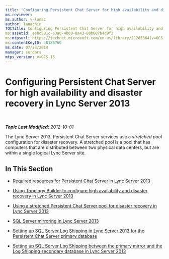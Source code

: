 ```yaml
---
title: 'Configuring Persistent Chat Server for high availability and disaster recovery'
ms.reviewer: 
ms.author: v-lanac
author: lanachin
TOCTitle: Configuring Persistent Chat Server for high availability and disaster recovery
ms:assetid: eebc581c-e3a0-4b69-8a43-80b607b4d8f2
ms:mtpsurl: https://technet.microsoft.com/en-us/library/JJ205364(v=OCS.15)
ms:contentKeyID: 48185760
ms.date: 07/23/2014
manager: serdars
mtps_version: v=OCS.15
---
```


<div data-xmlns="http://www.w3.org/1999/xhtml">

<div class="topic" data-xmlns="http://www.w3.org/1999/xhtml" data-msxsl="urn:schemas-microsoft-com:xslt" data-cs="http://msdn.microsoft.com/en-us/">

<div data-asp="http://msdn2.microsoft.com/asp">

# Configuring Persistent Chat Server for high availability and disaster recovery in Lync Server 2013

</div>

<div id="mainSection">

<div id="mainBody">

<span> </span>

_**Topic Last Modified:** 2012-10-01_

The Lync Server 2013, Persistent Chat Server services use a *stretched pool* configuration for disaster recovery. A stretched pool is a pool that has computers that are distributed between two physical data centers, but are within a single logical Lync Server site.

<div>

## In This Section

  - [Required resources for Persistent Chat Server in Lync Server 2013](lync-server-2013-required-resources-for-persistent-chat-server.md)

  - [Using Topology Builder to configure high availability and disaster recovery in Lync Server 2013](lync-server-2013-using-topology-builder-to-configure-high-availability-and-disaster-recovery.md)

  - [Using a stretched Persistent Chat Server pool for disaster recovery in Lync Server 2013](lync-server-2013-using-a-stretched-persistent-chat-server-pool-for-disaster-recovery.md)

  - [SQL Server mirroring in Lync Server 2013](lync-server-2013-sql-server-mirroring.md)

  - [Setting up SQL Server Log Shipping in Lync Server 2013 for the Persistent Chat Server primary database](lync-server-2013-setting-up-sql-server-log-shipping-for-the-persistent-chat-server-primary-database.md)

  - [Setting up SQL Server Log Shipping between the primary mirror and the Log Shipping secondary database in Lync Server 2013](lync-server-2013-set-up-log-shipping-secondary-database.md)

</div>

</div>

<span> </span>

</div>

</div>

</div>

